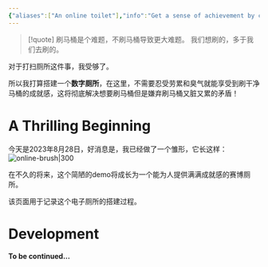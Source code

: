 ```yaml
---
{"aliases":["An online toilet"],"info":"Get a sense of achievement by cleaning your toilet online","date":"2023-08-28T23:38","update":"2024-02-26T17:28","tags":["note/2023/08","note/digital"],"id":"note20230828233847","dg-publish":true,"noteIcon":1,"permalink":"/notes/life/clean-your-toilet-online-get-the-achievements-in-feeling/","dgPassFrontmatter":true,"created":"2023-08-28T23:38","updated":"2024-02-26T17:28"}
---
```



> [!quote] 刷马桶是个难题，不刷马桶导致更大难题。
> 我们想刷的，多于我们去刷的。

对于打扫厕所这件事，我受够了。

所以我打算搭建一个**数字厕所**，在这里，不需要忍受劳累和臭气就能享受到刷干净马桶的成就感，这将彻底解决想要刷马桶但是嫌弃刷马桶又脏又累的矛盾！

# A Thrilling Beginning

今天是2023年8月28日，好消息是，我已经做了一个雏形，它长这样：
![online-brush|300](https://cdn.freezing.cool/images/202308282336011.gif)

在不久的将来，这个简陋的demo将成长为一个能为人提供满满成就感的赛博厕所。

该页面用于记录这个电子厕所的搭建过程。

# Development

**To be continued...**

